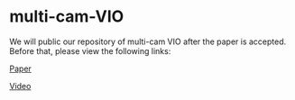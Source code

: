 # multi-cam-VIO

We will public our repository of multi-cam VIO after the paper is accepted. Before that, please view the following links:

[Paper](https://arxiv.org/pdf/2103.01655.pdf)

[Video](https://www.youtube.com/watch?v=_EesFE8i75Y&t=82s)
